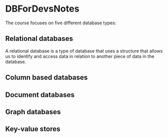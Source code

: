 # DBForDevsNotes


The course focuses on five different database types:

## Relational databases

A relational database is a type of database that uses a structure 
that allows us to identify and access data in relation to another piece of data in the database.

## Column based databases

## Document databases
## Graph databases
## Key-value stores